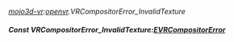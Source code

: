 _[mojo3d-vr](../../modules/mojo3d-vr/mojo3d-vr-module.md):[openvr](openvr:).VRCompositorError\_InvalidTexture_
##### Const VRCompositorError\_InvalidTexture:[EVRCompositorError](../../modules/mojo3d-vr/openvr-evrcompositorerror.md)
